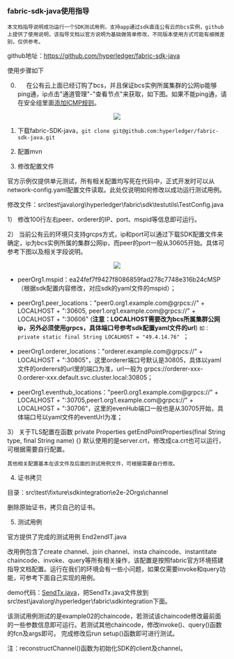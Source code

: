 ### fabric-sdk-java使用指导
	本文档指导说明成功运行一个SDK测试用例，支持app通过sdk直连公有云的bcs实例，github上提供了使用说明，该指导文档以官方说明为基础做简单修改，不同版本使用方式可能有细微差别，仅供参考。
github地址：https://github.com/hyperledger/fabric-sdk-java

使用步骤如下

0.      在公有云上面已经订购了bcs，并且保证bcs实例所属集群的公网ip能够ping通，ip点击"通道管理"-"查看节点"来获取，如下图。如果不能ping通，请在安全组里面[添加ICMP规则](https://support.huaweicloud.com/usermanual-vpn/zh-cn_topic_0035557721.html)。

<div align="center">
<img src="https://github.com/berryjam/fabric-learning/blob/master/sdk_usage_pic/cluster_ip.png?raw=true">
</div>

1.	下载fabric-SDK-java，```git clone git@github.com:hyperledger/fabric-sdk-java.git```

2.	配置mvn
 
3.	修改配置文件

官方示例仅提供单元测试，所有相关配置均写死在代码中，正式开发时可以从network-config.yaml配置文件读取。此处仅说明如何修改以成功运行测试用例。

修改文件：src\test\java\org\hyperledger\fabric\sdk\testutils\TestConfig.java

1）	修改100行左右peer、orderer的IP、port、mspid等信息即可运行。

2）	当前公有云的环境只支持grcps方式，ip和port可以通过下载SDK配置文件来确定，ip为bcs实例所属的集群公网ip，而peer的port一般从30605开始。具体可参考下图以及相关字段说明。

<div align="center">
<img src="https://github.com/berryjam/fabric-learning/blob/master/sdk_usage_pic/testconfig_update.png?raw=true">
</div>

- peerOrg1.mspid：ea24fef7f9427f8086859fad278c7748e316b24cMSP（根据sdk配置内容修改，对应sdk的yaml文件的mspid）；

- peerOrg1.peer_locations："peer0.org1.example.com@grpcs://" + LOCALHOST + ":30605, peer1.org1.example.com@grpcs://" + LOCALHOST + ":30606" (**注意：LOCALHOST需要改为bcs所属集群公网ip，另外必须使用grpcs，具体端口号参考sdk配置yaml文件的url**) ```如：private static final String LOCALHOST = "49.4.14.76" ```；

- peerOrg1.orderer_locations："orderer.example.com@grpcs://" + LOCALHOST + ":30805"，这里orderer端口号默认是30805，具体以yaml文件的orderers的url里的端口为准，url一般为 grpcs://orderer-xxx-0.orderer-xxx.default.svc.cluster.local:30805；

- peerOrg1.eventhub_locations："peer0.org1.example.com@grpcs://" + LOCALHOST + ":30705,peer1.org1.example.com@grpcs://" + LOCALHOST + ":30706"，这里的evenHub端口一般也是从30705开始，具体端口号以yaml文件的eventUrl为准；

3）	关于TLS配置在函数
private Properties getEndPointProperties(final String type, final String name) {}
默认使用的是server.crt，修改成ca.crt也可以运行，可根据需要自行配置。

	其他相关配置基本在该文件及后面的测试用例文件，可根据需要自行修改。
  
4.	证书拷贝

目录：src\test\fixture\sdkintegration\e2e-2Orgs\channel

删除原始证书，拷贝自己的证书。

5.	测试用例

官方提供了完成的测试用例 End2endIT.java

改用例包含了create channel、join channel、insta chaincode、instantitate chaincode、invoke、query等所有相关操作，该配置是按照fabric官方环境搭建指导文档配置。运行在我们的环境会有一些小问题，如果仅需要invoke和query功能，可参考下面自己实现的用例。
 
demo代码：[SendTx.java](https://github.com/berryjam/fabric-learning/blob/master/SendTx.java)，把SendTx.java文件放到src\test\java\org\hyperledger\fabric\sdkintegration下面。

该测试用例测试的是example02的chaincode，若测试该chaincode修改最前面的一些参数信息即可运行。若测试其他chaincode，修改invoke()、query()函数的fcn及args即可。
完成修改后run setup()函数即可进行测试。

注：reconstructChannel()函数为初始化SDK的client及channel。
